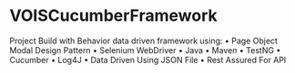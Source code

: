 # VOISCucumberFramework
Project Build with Behavior data driven framework using:
•	Page Object Modal Design Pattern 
•	Selenium WebDriver
•	Java
•	Maven
•	TestNG
•	Cucumber
•	Log4J
•	Data Driven Using JSON File
•	Rest Assured For API 
